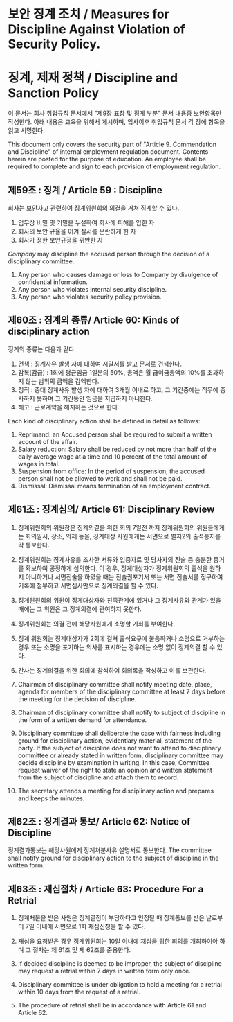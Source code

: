 # 보안 징계 조치 / Measures for Discipline Against Violation of Security Policy.

# 징계, 제재 정책 / Discipline and Sanction Policy
이 문서는 회사 취업규칙 문서에서 "제9장 표창 및 징계 부분" 문서 내용중 보안항목만 작성한다.
아래 내용은 교육을 위해서 게시하며, 입사이후 취업규칙 문서 각 장에 항목을 읽고 서명한다.

This document only covers the security part of "Article 9. Commendation and Discipline" of internal employment regulation document. Contents herein are posted for the purpose of education. An employee shall be required to complete and sign to each provision of employment regulation.

## 제59조 : 징계 / Article 59 : Discipline
회사는 보안사고 관련하여 징계위원회의 의결을 거쳐 징계할 수 있다.

1. 업무상 비밀 및 기밀을 누설하여 회사에 피해를 입힌 자
1. 회사의 보안 규율을 어겨 질서를 문란하게 한 자
1. 회사가 정한 보안규정을 위반한 자

*Company* may discipline the accused person through the decision of a disciplinary committee.

1. Any person who causes damage or loss to Company by divulgence of confidential information.
1. Any person who violates internal security discipline.
1. Any person who violates security policy provision.

## 제60조 : 징계의 종류/ Article 60: Kinds of disciplinary action
징계의 종류는 다음과 같다.

1. 견책 : 징계사유 발생 자에 대하여 시말서를 받고 문서로 견책한다.
1. 감복(감급) : 1회에 평균임금 1일분의 50%, 총액은 월 급여금총액의 10%를 초과하지 않는 범위의 금액을 감액한다.
1. 정직 : 중대 징계사유 발생 자에 대하여 3개월 이내로 하고, 그 기간중에는 직무에 종사하지 못하며 그 기간동안 임금을 지급하지 아니한다.
1. 해고 : 근로계약을 해지하는 것으로 한다.

Each kind of disciplinary action shall be defined in detail as follows:
1. Reprimand: an Accused person shall be required to submit a written account of the affair.
1. Salary reduction: Salary shall be reduced by not more than half of the daily average wage at a time and 10 percent of the total amount of wages in total. 
1. Suspension from office: In the period of suspension, the accused person shall not be allowed to work and shall not be paid.
1. Dismissal: Dismissal means termination of an employment contract.

## 제61조 : 징계심의/ Article 61: Disciplinary Review
1. 징계위원회의 위원장은 징계의결을 위한 회의 7일전 까지 징계위원회의 위원들에게는 회의일시, 장소, 의제 등을, 징계대상 사원에게는 서면으로 별지2의 출석통지를 각 통보한다.
1. 징계위원회는 징계사유를 조사한 서류와 입증자료 및 당사자의 진술 등 충분한 증거를 확보하여 공정하게 심의한다. 이 경우, 징계대상자가 징계위원회의 출석을 원하지 아니하거나 서면진술을 하였을 때는 진술권포기서 또는 서면 진술서를 징구하여 기록에 첨부하고 서면심사만으로 징계의결을 할 수 있다.
1. 징계윈원회의 위원이 징계대상자와 친족관계에 있거나 그 징계사유와 관계가 있을 때에는 그 위원은 그 징계의결에 관여하지 못한다.
1. 징계위원회는 의결 전에 해당사원에게 소명할 기회를 부여한다.
1. 징계 위원회는 징계대상자가 2회에 걸쳐 출석요구에 불응하거나 소명으로 거부하는 경우 또는 소명을 포기하는 의사를 표시하는 경우에는 소명 없이 징계의결 할 수 있다.
1. 간사는 징계의결을 위한 회의에 참석하여 회의록을 작성하고 이를 보관한다.

1. Chairman of disciplinary committee shall notify meeting date, place, agenda for members of the disciplinary committee at least 7 days before the meeting for the decision of discipline. 
1. Chairman of disciplinary committee shall notify to subject of discipline in the form of a written demand for attendance.
1. Disciplinary committee shall deliberate the case with fairness including ground for disciplinary action, evidentiary material, statement of the party. If the subject of discipline does not want to attend to disciplinary committee or already stated in written form, disciplinary committee may decide discipline by examination in writing. In this case, Committee request waiver of the right to state an opinion and written statement from the subject of discipline and attach them to record.
1. The secretary attends a meeting for disciplinary action and prepares and keeps the minutes.

## 제62조 : 징계결과 통보/ Article 62: Notice of Discipline
징계결과통보는 해당사원에게 징계처분사유 설명서로 통보한다.
The committee shall notify ground for disciplinary action to the subject of discipline in the written form.

## 제63조 : 재심절차 / Article 63: Procedure For a Retrial
1. 징계처분을 받은 사원은 징계결정이 부당하다고 인정될 때 징계통보를 받은 날로부터 7일 이내에 서면으로 1회 재심신청을 할 수 있다.
1. 재심을 요청받은 경우 징계위원회는 10일 이내에 재심을 위한 회의를 개최하여야 하며 그 절차는 제 61조 및 제 62조를 준용한다.

1. If decided discipline is deemed to be improper, the subject of discipline may request a retrial within 7 days in written form only once.
1. Disciplinary committee is under obligation to hold a meeting for a retrial within 10 days from the request of a retrial.
1. The procedure of retrial shall be in accordance with Article 61 and Article 62.
